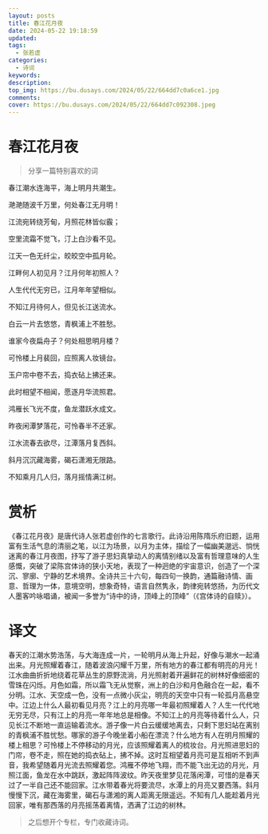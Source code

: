```yaml
---
layout: posts
title: 春江花月夜
date: 2024-05-22 19:18:59
updated:
tags:
  - 张若虚
categories:
  - 诗词
keywords:
description:
top_img: https://bu.dusays.com/2024/05/22/664dd7c0a6ce1.jpg
comments:
cover: https://bu.dusays.com/2024/05/22/664dd7c092308.jpeg
---
```


# 春江花月夜

> 分享一篇特别喜欢的词

春江潮水连海平，海上明月共潮生。

滟滟随波千万里，何处春江无月明！

江流宛转绕芳甸，月照花林皆似霰；

空里流霜不觉飞，汀上白沙看不见。

江天一色无纤尘，皎皎空中孤月轮。

江畔何人初见月？江月何年初照人？

人生代代无穷已，江月年年望相似。

不知江月待何人，但见长江送流水。

白云一片去悠悠，青枫浦上不胜愁。

谁家今夜扁舟子？何处相思明月楼？

可怜楼上月裴回，应照离人妆镜台。

玉户帘中卷不去，捣衣砧上拂还来。

此时相望不相闻，愿逐月华流照君。

鸿雁长飞光不度，鱼龙潜跃水成文。

昨夜闲潭梦落花，可怜春半不还家。

江水流春去欲尽，江潭落月复西斜。

斜月沉沉藏海雾，碣石潇湘无限路。

不知乘月几人归，落月摇情满江树。

# 赏析

《春江花月夜》是唐代诗人张若虚创作的七言歌行。此诗沿用陈隋乐府旧题，运用富有生活气息的清丽之笔，以江为场景，以月为主体，描绘了一幅幽美邈远、惝恍迷离的春江月夜图，抒写了游子思妇真挚动人的离情别绪以及富有哲理意味的人生感慨，突破了梁陈宫体诗的狭小天地，表现了一种迥绝的宇宙意识，创造了一个深沉、寥廓、宁静的艺术境界。全诗共三十六句，每四句一换韵，通篇融诗情、画意、哲理为一体，意境空明，想象奇特，语言自然隽永，韵律宛转悠扬，为历代文人墨客吟咏唱诵，被闻一多誉为“诗中的诗，顶峰上的顶峰”（《宫体诗的自赎》）。

# 译文

春天的江潮水势浩荡，与大海连成一片，一轮明月从海上升起，好像与潮水一起涌出来。月光照耀着春江，随着波浪闪耀千万里，所有地方的春江都有明亮的月光！江水曲曲折折地绕着花草丛生的原野流淌，月光照射着开遍鲜花的树林好像细密的雪珠在闪烁。月色如霜，所以霜飞无从觉察，洲上的白沙和月色融合在一起，看不分明。江水、天空成一色，没有一点微小灰尘，明亮的天空中只有一轮孤月高悬空中。江边上什么人最初看见月亮？江上的月亮哪一年最初照耀着人？人生一代代地无穷无尽，只有江上的月亮一年年地总是相像。不知江上的月亮等待着什么人，只见长江不断地一直运输着流水。游子像一片白云缓缓地离去，只剩下思妇站在离别的青枫浦不胜忧愁。哪家的游子今晚坐着小船在漂流？什么地方有人在明月照耀的楼上相思？可怜楼上不停移动的月光，应该照耀着离人的梳妆台。月光照进思妇的门帘，卷不走，照在她的捣衣砧上，拂不掉。这时互相望着月亮可是互相听不到声音，我希望随着月光流去照耀着您。鸿雁不停地飞翔，而不能飞出无边的月光，月照江面，鱼龙在水中跳跃，激起阵阵波纹。昨天夜里梦见花落闲潭，可惜的是春天过了一半自己还不能回家。江水带着春光将要流尽，水潭上的月亮又要西落。斜月慢慢下沉，藏在海雾里，碣石与潇湘的离人距离无限遥远。不知有几人能趁着月光回家，唯有那西落的月亮摇荡着离情，洒满了江边的树林。

> 之后想开个专栏，专门收藏诗词。


